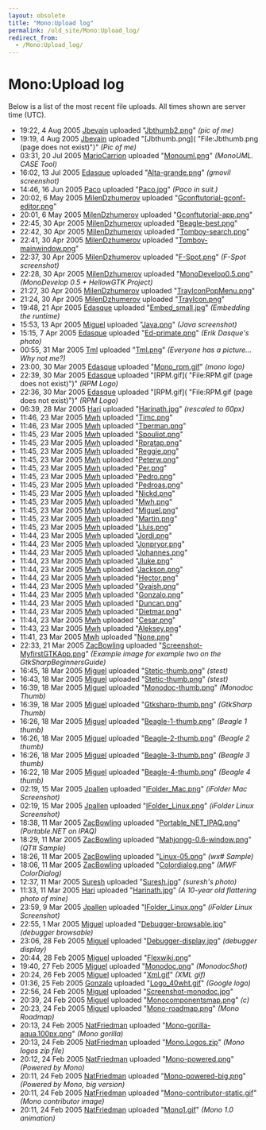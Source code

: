 ```yaml
---
layout: obsolete
title: "Mono:Upload log"
permalink: /old_site/Mono:Upload_log/
redirect_from:
  - /Mono:Upload_log/
---
```


Mono:Upload log
===============

Below is a list of the most recent file uploads. All times shown are server time (UTC).

-   19:22, 4 Aug 2005 [Jbevain](/index.php?title=User:Jbevain&action=edit&redlink=1 "User:Jbevain (page does not exist)") uploaded "[Jbthumb2.png]({{site.github.url}}/old_site/images/d/d5/Jbthumb2.png "File:Jbthumb2.png")" *(pic of me)*
-   19:19, 4 Aug 2005 [Jbevain](/index.php?title=User:Jbevain&action=edit&redlink=1 "User:Jbevain (page does not exist)") uploaded "[Jbthumb.png]( "File:Jbthumb.png (page does not exist)")" *(Pic of me)*
-   03:31, 20 Jul 2005 [MarioCarrion]({{site.github.url}}/old_site/User:MarioCarrion "User:MarioCarrion") uploaded "[Monouml.png]({{site.github.url}}/old_site/images/5/57/Monouml.png "File:Monouml.png")" *(MonoUML. CASE Tool)*
-   16:02, 13 Jul 2005 [Edasque]({{site.github.url}}/old_site/User:Edasque "User:Edasque") uploaded "[Alta-grande.png]({{site.github.url}}/old_site/images/6/69/Alta-grande.png "File:Alta-grande.png")" *(gmovil screenshot)*
-   14:46, 16 Jun 2005 [Paco](/index.php?title=User:Paco&action=edit&redlink=1 "User:Paco (page does not exist)") uploaded "[Paco.jpg]({{site.github.url}}/old_site/images/b/bc/Paco.jpg "File:Paco.jpg")" *(Paco in suit.)*
-   20:02, 6 May 2005 [MilenDzhumerov]({{site.github.url}}/old_site/User:MilenDzhumerov "User:MilenDzhumerov") uploaded "[Gconftutorial-gconf-editor.png]({{site.github.url}}/old_site/images/7/7a/Gconftutorial-gconf-editor.png "File:Gconftutorial-gconf-editor.png")"
-   20:01, 6 May 2005 [MilenDzhumerov]({{site.github.url}}/old_site/User:MilenDzhumerov "User:MilenDzhumerov") uploaded "[Gconftutorial-app.png]({{site.github.url}}/old_site/images/a/a1/Gconftutorial-app.png "File:Gconftutorial-app.png")"
-   22:45, 30 Apr 2005 [MilenDzhumerov]({{site.github.url}}/old_site/User:MilenDzhumerov "User:MilenDzhumerov") uploaded "[Beagle-best.png]({{site.github.url}}/old_site/images/a/a4/Beagle-best.png "File:Beagle-best.png")"
-   22:42, 30 Apr 2005 [MilenDzhumerov]({{site.github.url}}/old_site/User:MilenDzhumerov "User:MilenDzhumerov") uploaded "[Tomboy-search.png]({{site.github.url}}/old_site/images/c/c4/Tomboy-search.png "File:Tomboy-search.png")"
-   22:41, 30 Apr 2005 [MilenDzhumerov]({{site.github.url}}/old_site/User:MilenDzhumerov "User:MilenDzhumerov") uploaded "[Tomboy-mainwindow.png]({{site.github.url}}/old_site/images/5/59/Tomboy-mainwindow.png "File:Tomboy-mainwindow.png")"
-   22:37, 30 Apr 2005 [MilenDzhumerov]({{site.github.url}}/old_site/User:MilenDzhumerov "User:MilenDzhumerov") uploaded "[F-Spot.png]({{site.github.url}}/old_site/images/c/c6/F-Spot.png "File:F-Spot.png")" *(F-Spot screenshot)*
-   22:28, 30 Apr 2005 [MilenDzhumerov]({{site.github.url}}/old_site/User:MilenDzhumerov "User:MilenDzhumerov") uploaded "[MonoDevelop0.5.png]({{site.github.url}}/old_site/images/3/36/MonoDevelop0.5.png "File:MonoDevelop0.5.png")" *(MonoDevelop 0.5 + HellowGTK Project)*
-   21:27, 30 Apr 2005 [MilenDzhumerov]({{site.github.url}}/old_site/User:MilenDzhumerov "User:MilenDzhumerov") uploaded "[TrayIconPopMenu.png]({{site.github.url}}/old_site/images/3/33/TrayIconPopMenu.png "File:TrayIconPopMenu.png")"
-   21:24, 30 Apr 2005 [MilenDzhumerov]({{site.github.url}}/old_site/User:MilenDzhumerov "User:MilenDzhumerov") uploaded "[TrayIcon.png]({{site.github.url}}/old_site/images/8/8c/TrayIcon.png "File:TrayIcon.png")"
-   19:48, 21 Apr 2005 [Edasque]({{site.github.url}}/old_site/User:Edasque "User:Edasque") uploaded "[Embed\_small.jpg]({{site.github.url}}/old_site/images/a/ad/Embed_small.jpg "File:Embed small.jpg")" *(Embedding the runtime)*
-   15:53, 13 Apr 2005 [Miguel]({{site.github.url}}/old_site/User:Miguel "User:Miguel") uploaded "[Java.png]({{site.github.url}}/old_site/images/2/26/Java.png "File:Java.png")" *(Java screenshot)*
-   15:15, 7 Apr 2005 [Edasque]({{site.github.url}}/old_site/User:Edasque "User:Edasque") uploaded "[Ed-primate.png]({{site.github.url}}/old_site/images/c/c5/Ed-primate.png "File:Ed-primate.png")" *(Erik Dasque's photo)*
-   00:55, 31 Mar 2005 [Tml]({{site.github.url}}/old_site/User:Tml "User:Tml") uploaded "[Tml.png]({{site.github.url}}/old_site/images/0/0e/Tml.png "File:Tml.png")" *(Everyone has a picture... Why not me?)*
-   23:00, 30 Mar 2005 [Edasque]({{site.github.url}}/old_site/User:Edasque "User:Edasque") uploaded "[Mono\_rpm.gif]({{site.github.url}}/old_site/images/4/48/Mono_rpm.gif "File:Mono rpm.gif")" *(mono logo)*
-   22:39, 30 Mar 2005 [Edasque]({{site.github.url}}/old_site/User:Edasque "User:Edasque") uploaded "[RPM.gif]( "File:RPM.gif (page does not exist)")" *(RPM Logo)*
-   22:36, 30 Mar 2005 [Edasque]({{site.github.url}}/old_site/User:Edasque "User:Edasque") uploaded "[RPM.gif]( "File:RPM.gif (page does not exist)")" *(RPM Logo)*
-   06:39, 28 Mar 2005 [Hari](/index.php?title=User:Hari&action=edit&redlink=1 "User:Hari (page does not exist)") uploaded "[Harinath.jpg]({{site.github.url}}/old_site/images/0/0d/Harinath.jpg "File:Harinath.jpg")" *(rescaled to 60px)*
-   11:46, 23 Mar 2005 [Mwh](/index.php?title=User:Mwh&action=edit&redlink=1 "User:Mwh (page does not exist)") uploaded "[Timc.png]({{site.github.url}}/old_site/images/b/bf/Timc.png "File:Timc.png")"
-   11:46, 23 Mar 2005 [Mwh](/index.php?title=User:Mwh&action=edit&redlink=1 "User:Mwh (page does not exist)") uploaded "[Tberman.png]({{site.github.url}}/old_site/images/b/b5/Tberman.png "File:Tberman.png")"
-   11:45, 23 Mar 2005 [Mwh](/index.php?title=User:Mwh&action=edit&redlink=1 "User:Mwh (page does not exist)") uploaded "[Spouliot.png]({{site.github.url}}/old_site/images/2/20/Spouliot.png "File:Spouliot.png")"
-   11:45, 23 Mar 2005 [Mwh](/index.php?title=User:Mwh&action=edit&redlink=1 "User:Mwh (page does not exist)") uploaded "[Rpratap.png]({{site.github.url}}/old_site/images/c/c4/Rpratap.png "File:Rpratap.png")"
-   11:45, 23 Mar 2005 [Mwh](/index.php?title=User:Mwh&action=edit&redlink=1 "User:Mwh (page does not exist)") uploaded "[Reggie.png]({{site.github.url}}/old_site/images/d/d4/Reggie.png "File:Reggie.png")"
-   11:45, 23 Mar 2005 [Mwh](/index.php?title=User:Mwh&action=edit&redlink=1 "User:Mwh (page does not exist)") uploaded "[Peterw.png]({{site.github.url}}/old_site/images/7/7e/Peterw.png "File:Peterw.png")"
-   11:45, 23 Mar 2005 [Mwh](/index.php?title=User:Mwh&action=edit&redlink=1 "User:Mwh (page does not exist)") uploaded "[Per.png]({{site.github.url}}/old_site/images/e/ee/Per.png "File:Per.png")"
-   11:45, 23 Mar 2005 [Mwh](/index.php?title=User:Mwh&action=edit&redlink=1 "User:Mwh (page does not exist)") uploaded "[Pedro.png]({{site.github.url}}/old_site/images/5/5d/Pedro.png "File:Pedro.png")"
-   11:45, 23 Mar 2005 [Mwh](/index.php?title=User:Mwh&action=edit&redlink=1 "User:Mwh (page does not exist)") uploaded "[Pedroas.png]({{site.github.url}}/old_site/images/2/29/Pedroas.png "File:Pedroas.png")"
-   11:45, 23 Mar 2005 [Mwh](/index.php?title=User:Mwh&action=edit&redlink=1 "User:Mwh (page does not exist)") uploaded "[Nickd.png]({{site.github.url}}/old_site/images/e/e7/Nickd.png "File:Nickd.png")"
-   11:45, 23 Mar 2005 [Mwh](/index.php?title=User:Mwh&action=edit&redlink=1 "User:Mwh (page does not exist)") uploaded "[Mwh.png]({{site.github.url}}/old_site/images/d/de/Mwh.png "File:Mwh.png")"
-   11:45, 23 Mar 2005 [Mwh](/index.php?title=User:Mwh&action=edit&redlink=1 "User:Mwh (page does not exist)") uploaded "[Miguel.png]({{site.github.url}}/old_site/images/6/6a/Miguel.png "File:Miguel.png")"
-   11:45, 23 Mar 2005 [Mwh](/index.php?title=User:Mwh&action=edit&redlink=1 "User:Mwh (page does not exist)") uploaded "[Martin.png]({{site.github.url}}/old_site/images/d/d8/Martin.png "File:Martin.png")"
-   11:45, 23 Mar 2005 [Mwh](/index.php?title=User:Mwh&action=edit&redlink=1 "User:Mwh (page does not exist)") uploaded "[Lluis.png]({{site.github.url}}/old_site/images/e/e5/Lluis.png "File:Lluis.png")"
-   11:44, 23 Mar 2005 [Mwh](/index.php?title=User:Mwh&action=edit&redlink=1 "User:Mwh (page does not exist)") uploaded "[Jordi.png]({{site.github.url}}/old_site/images/3/35/Jordi.png "File:Jordi.png")"
-   11:44, 23 Mar 2005 [Mwh](/index.php?title=User:Mwh&action=edit&redlink=1 "User:Mwh (page does not exist)") uploaded "[Jonpryor.png]({{site.github.url}}/old_site/images/4/4c/Jonpryor.png "File:Jonpryor.png")"
-   11:44, 23 Mar 2005 [Mwh](/index.php?title=User:Mwh&action=edit&redlink=1 "User:Mwh (page does not exist)") uploaded "[Johannes.png]({{site.github.url}}/old_site/images/4/4d/Johannes.png "File:Johannes.png")"
-   11:44, 23 Mar 2005 [Mwh](/index.php?title=User:Mwh&action=edit&redlink=1 "User:Mwh (page does not exist)") uploaded "[Jluke.png]({{site.github.url}}/old_site/images/2/2b/Jluke.png "File:Jluke.png")"
-   11:44, 23 Mar 2005 [Mwh](/index.php?title=User:Mwh&action=edit&redlink=1 "User:Mwh (page does not exist)") uploaded "[Jackson.png]({{site.github.url}}/old_site/images/f/fb/Jackson.png "File:Jackson.png")"
-   11:44, 23 Mar 2005 [Mwh](/index.php?title=User:Mwh&action=edit&redlink=1 "User:Mwh (page does not exist)") uploaded "[Hector.png]({{site.github.url}}/old_site/images/3/31/Hector.png "File:Hector.png")"
-   11:44, 23 Mar 2005 [Mwh](/index.php?title=User:Mwh&action=edit&redlink=1 "User:Mwh (page does not exist)") uploaded "[Gvaish.png]({{site.github.url}}/old_site/images/7/77/Gvaish.png "File:Gvaish.png")"
-   11:44, 23 Mar 2005 [Mwh](/index.php?title=User:Mwh&action=edit&redlink=1 "User:Mwh (page does not exist)") uploaded "[Gonzalo.png]({{site.github.url}}/old_site/images/8/8e/Gonzalo.png "File:Gonzalo.png")"
-   11:44, 23 Mar 2005 [Mwh](/index.php?title=User:Mwh&action=edit&redlink=1 "User:Mwh (page does not exist)") uploaded "[Duncan.png]({{site.github.url}}/old_site/images/e/e9/Duncan.png "File:Duncan.png")"
-   11:44, 23 Mar 2005 [Mwh](/index.php?title=User:Mwh&action=edit&redlink=1 "User:Mwh (page does not exist)") uploaded "[Dietmar.png]({{site.github.url}}/old_site/images/a/a0/Dietmar.png "File:Dietmar.png")"
-   11:44, 23 Mar 2005 [Mwh](/index.php?title=User:Mwh&action=edit&redlink=1 "User:Mwh (page does not exist)") uploaded "[Cesar.png]({{site.github.url}}/old_site/images/1/18/Cesar.png "File:Cesar.png")"
-   11:43, 23 Mar 2005 [Mwh](/index.php?title=User:Mwh&action=edit&redlink=1 "User:Mwh (page does not exist)") uploaded "[Aleksey.png]({{site.github.url}}/old_site/images/e/e2/Aleksey.png "File:Aleksey.png")"
-   11:41, 23 Mar 2005 [Mwh](/index.php?title=User:Mwh&action=edit&redlink=1 "User:Mwh (page does not exist)") uploaded "[None.png]({{site.github.url}}/old_site/images/e/e3/None.png "File:None.png")"
-   22:33, 21 Mar 2005 [ZacBowling]({{site.github.url}}/old_site/User:ZacBowling "User:ZacBowling") uploaded "[Screenshot-MyfirstGTKApp.png]({{site.github.url}}/old_site/images/9/9d/Screenshot-MyfirstGTKApp.png "File:Screenshot-MyfirstGTKApp.png")" *(Example image for example two on the GtkSharpBeginnersGuide)*
-   16:45, 18 Mar 2005 [Miguel]({{site.github.url}}/old_site/User:Miguel "User:Miguel") uploaded "[Stetic-thumb.png]({{site.github.url}}/old_site/images/d/d0/Stetic-thumb.png "File:Stetic-thumb.png")" *(stest)*
-   16:43, 18 Mar 2005 [Miguel]({{site.github.url}}/old_site/User:Miguel "User:Miguel") uploaded "[Stetic-thumb.png]({{site.github.url}}/old_site/images/d/d0/Stetic-thumb.png "File:Stetic-thumb.png")" *(stest)*
-   16:39, 18 Mar 2005 [Miguel]({{site.github.url}}/old_site/User:Miguel "User:Miguel") uploaded "[Monodoc-thumb.png]({{site.github.url}}/old_site/images/3/34/Monodoc-thumb.png "File:Monodoc-thumb.png")" *(Monodoc Thumb)*
-   16:39, 18 Mar 2005 [Miguel]({{site.github.url}}/old_site/User:Miguel "User:Miguel") uploaded "[Gtksharp-thumb.png]({{site.github.url}}/old_site/images/1/14/Gtksharp-thumb.png "File:Gtksharp-thumb.png")" *(GtkSharp Thumb)*
-   16:26, 18 Mar 2005 [Miguel]({{site.github.url}}/old_site/User:Miguel "User:Miguel") uploaded "[Beagle-1-thumb.png]({{site.github.url}}/old_site/images/5/53/Beagle-1-thumb.png "File:Beagle-1-thumb.png")" *(Beagle 1 thumb)*
-   16:26, 18 Mar 2005 [Miguel]({{site.github.url}}/old_site/User:Miguel "User:Miguel") uploaded "[Beagle-2-thumb.png]({{site.github.url}}/old_site/images/6/6a/Beagle-2-thumb.png "File:Beagle-2-thumb.png")" *(Beagle 2 thumb)*
-   16:26, 18 Mar 2005 [Miguel]({{site.github.url}}/old_site/User:Miguel "User:Miguel") uploaded "[Beagle-3-thumb.png]({{site.github.url}}/old_site/images/7/7f/Beagle-3-thumb.png "File:Beagle-3-thumb.png")" *(Beagle 3 thumb)*
-   16:22, 18 Mar 2005 [Miguel]({{site.github.url}}/old_site/User:Miguel "User:Miguel") uploaded "[Beagle-4-thumb.png]({{site.github.url}}/old_site/images/c/c8/Beagle-4-thumb.png "File:Beagle-4-thumb.png")" *(Beagle 4 thumb)*
-   02:19, 15 Mar 2005 [Jpallen](/index.php?title=User:Jpallen&action=edit&redlink=1 "User:Jpallen (page does not exist)") uploaded "[IFolder\_Mac.png]({{site.github.url}}/old_site/images/6/63/IFolder_Mac.png "File:IFolder Mac.png")" *(iFolder Mac Screenshot)*
-   02:19, 15 Mar 2005 [Jpallen](/index.php?title=User:Jpallen&action=edit&redlink=1 "User:Jpallen (page does not exist)") uploaded "[IFolder\_Linux.png]({{site.github.url}}/old_site/images/5/57/IFolder_Linux.png "File:IFolder Linux.png")" *(iFolder Linux Screenshot)*
-   18:38, 11 Mar 2005 [ZacBowling]({{site.github.url}}/old_site/User:ZacBowling "User:ZacBowling") uploaded "[Portable\_NET\_IPAQ.png]({{site.github.url}}/old_site/images/c/c1/Portable_NET_IPAQ.png "File:Portable NET IPAQ.png")" *(Portable.NET on IPAQ)*
-   18:29, 11 Mar 2005 [ZacBowling]({{site.github.url}}/old_site/User:ZacBowling "User:ZacBowling") uploaded "[Mahjongg-0.6-window.png]({{site.github.url}}/old_site/images/9/91/Mahjongg-0.6-window.png "File:Mahjongg-0.6-window.png")" *(QT\# Sample)*
-   18:26, 11 Mar 2005 [ZacBowling]({{site.github.url}}/old_site/User:ZacBowling "User:ZacBowling") uploaded "[Linux-05.png]({{site.github.url}}/old_site/images/c/cf/Linux-05.png "File:Linux-05.png")" *(wx\# Sample)*
-   18:06, 11 Mar 2005 [ZacBowling]({{site.github.url}}/old_site/User:ZacBowling "User:ZacBowling") uploaded "[Colordialog.png]({{site.github.url}}/old_site/images/e/ec/Colordialog.png "File:Colordialog.png")" *(MWF ColorDialog)*
-   12:37, 11 Mar 2005 [Suresh](/index.php?title=User:Suresh&action=edit&redlink=1 "User:Suresh (page does not exist)") uploaded "[Suresh.jpg]({{site.github.url}}/old_site/images/9/95/Suresh.jpg "File:Suresh.jpg")" *(suresh's photo)*
-   11:33, 11 Mar 2005 [Hari](/index.php?title=User:Hari&action=edit&redlink=1 "User:Hari (page does not exist)") uploaded "[Harinath.jpg]({{site.github.url}}/old_site/images/0/0d/Harinath.jpg "File:Harinath.jpg")" *(A 10-year old flattering photo of mine)*
-   23:59, 9 Mar 2005 [Jpallen](/index.php?title=User:Jpallen&action=edit&redlink=1 "User:Jpallen (page does not exist)") uploaded "[IFolder\_Linux.png]({{site.github.url}}/old_site/images/5/57/IFolder_Linux.png "File:IFolder Linux.png")" *(iFolder Linux Screenshot)*
-   22:55, 1 Mar 2005 [Miguel]({{site.github.url}}/old_site/User:Miguel "User:Miguel") uploaded "[Debugger-browsable.jpg]({{site.github.url}}/old_site/images/9/9e/Debugger-browsable.jpg "File:Debugger-browsable.jpg")" *(debugger browsable)*
-   23:06, 28 Feb 2005 [Miguel]({{site.github.url}}/old_site/User:Miguel "User:Miguel") uploaded "[Debugger-display.jpg]({{site.github.url}}/old_site/images/b/be/Debugger-display.jpg "File:Debugger-display.jpg")" *(debugger display)*
-   20:44, 28 Feb 2005 [Miguel]({{site.github.url}}/old_site/User:Miguel "User:Miguel") uploaded "[Flexwiki.png]({{site.github.url}}/old_site/images/9/92/Flexwiki.png "File:Flexwiki.png")"
-   19:40, 27 Feb 2005 [Miguel]({{site.github.url}}/old_site/User:Miguel "User:Miguel") uploaded "[Monodoc.png]({{site.github.url}}/old_site/images/f/fe/Monodoc.png "File:Monodoc.png")" *(MonodocShot)*
-   20:24, 26 Feb 2005 [Miguel]({{site.github.url}}/old_site/User:Miguel "User:Miguel") uploaded "[Xml.gif]({{site.github.url}}/old_site/images/6/63/Xml.gif "File:Xml.gif")" *(XML gif)*
-   01:36, 25 Feb 2005 [Gonzalo](/index.php?title=User:Gonzalo&action=edit&redlink=1 "User:Gonzalo (page does not exist)") uploaded "[Logo\_40wht.gif]({{site.github.url}}/old_site/images/e/e6/Logo_40wht.gif "File:Logo 40wht.gif")" *(Google logo)*
-   22:56, 24 Feb 2005 [Miguel]({{site.github.url}}/old_site/User:Miguel "User:Miguel") uploaded "[Screenshot-monodoc.jpg]({{site.github.url}}/old_site/images/d/d4/Screenshot-monodoc.jpg "File:Screenshot-monodoc.jpg")"
-   20:39, 24 Feb 2005 [Miguel]({{site.github.url}}/old_site/User:Miguel "User:Miguel") uploaded "[Monocomponentsmap.png]({{site.github.url}}/old_site/images/7/7b/Monocomponentsmap.png "File:Monocomponentsmap.png")" *(c)*
-   20:23, 24 Feb 2005 [Miguel]({{site.github.url}}/old_site/User:Miguel "User:Miguel") uploaded "[Mono-roadmap.png]({{site.github.url}}/old_site/images/3/3b/Mono-roadmap.png "File:Mono-roadmap.png")" *(Mono Roadmap)*
-   20:13, 24 Feb 2005 [NatFriedman](/index.php?title=User:NatFriedman&action=edit&redlink=1 "User:NatFriedman (page does not exist)") uploaded "[Mono-gorilla-aqua.100px.png]({{site.github.url}}/old_site/images/8/8d/Mono-gorilla-aqua.100px.png "File:Mono-gorilla-aqua.100px.png")" *(Mono gorilla)*
-   20:13, 24 Feb 2005 [NatFriedman](/index.php?title=User:NatFriedman&action=edit&redlink=1 "User:NatFriedman (page does not exist)") uploaded "[Mono.Logos.zip]({{site.github.url}}/old_site/images/a/a9/Mono.Logos.zip "File:Mono.Logos.zip")" *(Mono logos zip file)*
-   20:12, 24 Feb 2005 [NatFriedman](/index.php?title=User:NatFriedman&action=edit&redlink=1 "User:NatFriedman (page does not exist)") uploaded "[Mono-powered.png]({{site.github.url}}/old_site/images/0/08/Mono-powered.png "File:Mono-powered.png")" *(Powered by Mono)*
-   20:11, 24 Feb 2005 [NatFriedman](/index.php?title=User:NatFriedman&action=edit&redlink=1 "User:NatFriedman (page does not exist)") uploaded "[Mono-powered-big.png]({{site.github.url}}/old_site/images/3/31/Mono-powered-big.png "File:Mono-powered-big.png")" *(Powered by Mono, big version)*
-   20:11, 24 Feb 2005 [NatFriedman](/index.php?title=User:NatFriedman&action=edit&redlink=1 "User:NatFriedman (page does not exist)") uploaded "[Mono-contributor-static.gif]({{site.github.url}}/old_site/images/9/9f/Mono-contributor-static.gif "File:Mono-contributor-static.gif")" *(Mono contributor image)*
-   20:11, 24 Feb 2005 [NatFriedman](/index.php?title=User:NatFriedman&action=edit&redlink=1 "User:NatFriedman (page does not exist)") uploaded "[Mono1.gif]({{site.github.url}}/old_site/images/3/31/Mono1.gif "File:Mono1.gif")" *(Mono 1.0 animation)*


